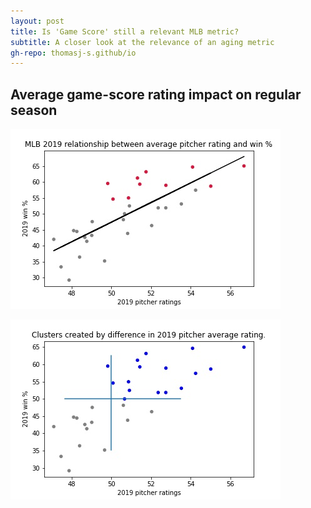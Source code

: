 ```yaml
---
layout: post
title: Is 'Game Score' still a relevant MLB metric?
subtitle: A closer look at the relevance of an aging metric
gh-repo: thomasj-s.github/io
---
```


## Average game-score rating impact on regular season

![plot 1](https://github.com/thomasj-s/thomasj-s.github.io/blob/master/_posts/build_project_1_vis_1.jpg)

![plot 2](https://github.com/thomasj-s/thomasj-s.github.io/blob/master/_posts/build_project_1_vis_2.jpg)


